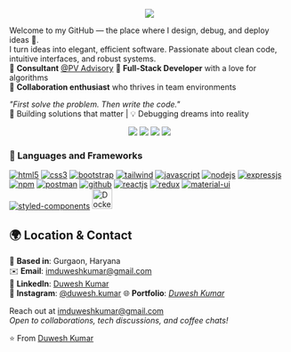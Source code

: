 <!-- <a href="#"><img width="100%" height="auto" src="https://www.aalpha.net/wp-content/uploads/2020/12/full-stack-development.gif" height="175px"/></a> -->

<p align="center">
  <img src="https://readme-typing-svg.herokuapp.com?font=Fira+Code&weight=500&size=30&pause=1000&color=61DAFB&center=true&vCenter=true&width=900&height=100&lines=Hi%2C+I'm+Duwesh+Kumar+👋;Full+Stack+%26+Web+Developer+🚀;Let%E2%80%99s+build+something+amazing+together!">
</p>

Welcome to my GitHub — the place where I design, debug, and deploy ideas 🚀.  
I turn ideas into elegant, efficient software. Passionate about clean code, intuitive interfaces, and robust systems.  
🔹 **Consultant** [@PV Advisory](https://pvadvisory.in/) 
🔹 **Full-Stack Developer** with a love for algorithms  
🔹 **Collaboration enthusiast** who thrives in team environments  

*"First solve the problem. Then write the code."*  
🚀 Building solutions that matter | 💡 Debugging dreams into reality  


<p align= "center">
  <img src="https://img.shields.io/badge/JS-Javascript-red"/>
  <img src="https://img.shields.io/badge/React-React-blue"/>
  <img src="https://img.shields.io/badge/Node-node-green"/>
  <img src="https://img.shields.io/badge/express-Express-blueviolet"/>
</p>


<!-- <div align="center">
  <img src="https://user-images.githubusercontent.com/77038954/133616013-7488fc92-9b6d-4df9-b2a3-88ba9636d49e.png" width="30%"src="" alt="animatation" />
</div>
-->
<!--
<div>
### 🌱 **Current Focus**  
  Mastering the Full Stack Development ecosystem - from pixel-perfect UIs to scalable backend architectures  
  
### 🤖 **AI Exploration**  
Diving deep into AI/ML integration with web development  
• Building intelligent applications with LLMs  
• Exploring TensorFlow.js for browser-based AI  
• Implementing smart features in web applications  

### 💡 **Expertise Areas**  
Let's chat about:  
• ReactJS & Modern JavaScript  
• Data Structures & Algorithms  
• Node.js & Express (Backend Magic)  
• PostgreSQL (Database Wizardry)  

### 🎯 **2025 Vision**  
• Contribute meaningfully to open-source  
• Explore cutting-edge technologies  
• Mentor aspiring developers  
• Build solutions that create impact  
• Bridge web development with practical AI applications  
</div>
-->

### 🧰 Languages and Frameworks
<p align="left">
<a href="https://developer.mozilla.org/en-US/docs/Web/HTML" target="_blank"><img src="https://img.shields.io/badge/HTML5-E34F26?style=for-the-badge&logo=html5&logoColor=white" alt="html5"/></a>
<a href="https://developer.mozilla.org/en-US/docs/Web/CSS" target="_blank"><img src="https://img.shields.io/badge/CSS3-1572B6?style=for-the-badge&logo=css3&logoColor=white" alt="css3"/></a>
<a href="https://getbootstrap.com/" target="_blank"><img src="https://img.shields.io/badge/Bootstrap-563D7C?style=for-the-badge&logo=bootstrap&logoColor=white" alt="bootstrap"/></a>
<a href="https://tailwindcss.com/" target="_blank"><img src="https://img.shields.io/badge/Tailwind_CSS-38B2AC?style=for-the-badge&logo=tailwind-css&logoColor=white" alt="tailwind"/></a>
<a href="https://developer.mozilla.org/en-US/docs/Web/JavaScript" target="_blank"><img src="https://img.shields.io/badge/JavaScript-323330?style=for-the-badge&logo=javascript&logoColor=F7DF1E" alt="javascript"/></a>
<a href="https://nodejs.org/" target="_blank"><img src="https://img.shields.io/badge/Node.js-339933?style=for-the-badge&logo=nodedotjs&logoColor=white" alt="nodejs" /></a>
<a href="https://expressjs.com/" target="_blank"><img src="https://img.shields.io/badge/Express.js-000000?style=for-the-badge&logo=express&logoColor=white" alt="expressjs"/></a>
<a href="https://www.npmjs.com/" target="_blank"><img src="https://img.shields.io/badge/npm-CB3837?style=for-the-badge&logo=npm&logoColor=white" alt="npm"/></a>
<a href="https://www.postman.com/" target="_blank"><img src="https://img.shields.io/badge/Postman-FF6C37?style=for-the-badge&logo=Postman&logoColor=white" alt="postman"/></a>
<a href="https://github.com/" target="_blank"><img src="https://img.shields.io/badge/GitHub-100000?style=for-the-badge&logo=github&logoColor=white" alt="github"/></a>
<a href="https://reactjs.org/" target="_blank"><img src="https://img.shields.io/badge/React-20232A?style=for-the-badge&logo=react&logoColor=61DAFB" alt="reactjs" /></a>
<a href="https://redux.js.org/" target="_blank"><img src="https://img.shields.io/badge/Redux-593D88?style=for-the-badge&logo=redux&logoColor=white" alt="redux" /></a>
<a href="https://mui.com/" target="_blank"><img src="https://img.shields.io/badge/Material%20UI-007FFF?style=for-the-badge&logo=mui&logoColor=white" alt="material-ui"/></a>
<a href="https://styled-components.com/" target="_blank"><img src="https://img.shields.io/badge/styled--components-DB7093?style=for-the-badge&logo=styled-components&logoColor=white" alt="styled-components"/></a>
<a href="https://docker.com/" target="_blank"><img src="https://raw.githubusercontent.com/danielcranney/readme-generator/main/public/icons/skills/docker-colored.svg" width="36" alt="Docker"></a>
</p>

<!-- ### 🔗 🤝🏻 Location and Contact Section -->
## 🌍 Location & Contact
📍 **Based in**: Gurgaon, Haryana  
✉️ **Email**: [imduweshkumar@gmail.com](mailto:imduweshkumar@gmail.com)  
🔗 **LinkedIn**: [Duwesh Kumar](https://www.linkedin.com/in/duwesh-kumar/)  
📸 **Instagram**: [@duwesh.kumar](https://instagram.com/duwesh.kumar)
🌐 **Portfolio**: *[Duwesh Kumar](https://portfolio-duwesh.vercel.app/)* 

Reach out at [imduweshkumar@gmail.com](mailto:imduweshkumar@gmail.com)  
*Open to collaborations, tech discussions, and coffee chats!* 


⭐️ From [Duwesh Kumar](https://github.com/duwesh)
<!-- {"mode":"full","isActive":false} -->
